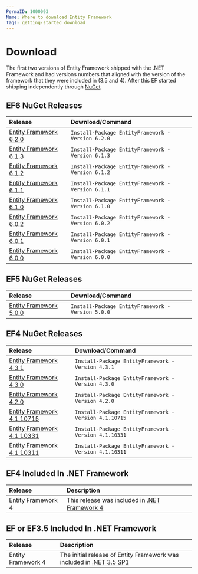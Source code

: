 ```yaml
---
PermaID: 1000093
Name: Where to download Entity Framework
Tags: getting-started download
---
```


# Download

The first two versions of Entity Framework shipped with the .NET Framework and had versions numbers that aligned with the version of the framework that they were included in (3.5 and 4). After this EF started shipping independently through [NuGet](https://www.nuget.org)

## EF6 NuGet Releases

|Release    | Download/Command  |
|:----------|:------------------|
|[Entity Framework 6.2.0](https://www.nuget.org/packages/EntityFramework/6.2.0)   |`Install-Package EntityFramework -Version 6.2.0`    |
|[Entity Framework 6.1.3](https://www.nuget.org/packages/EntityFramework/6.1.3)   |`Install-Package EntityFramework -Version 6.1.3`    |
|[Entity Framework 6.1.2](https://www.nuget.org/packages/EntityFramework/6.1.2)   |`Install-Package EntityFramework -Version 6.1.2`    |
|[Entity Framework 6.1.1](https://www.nuget.org/packages/EntityFramework/6.1.1)   |`Install-Package EntityFramework -Version 6.1.1`    |
|[Entity Framework 6.1.0](https://www.nuget.org/packages/EntityFramework/6.1.0)   |`Install-Package EntityFramework -Version 6.1.0`    |
|[Entity Framework 6.0.2](https://www.nuget.org/packages/EntityFramework/6.0.2)   |`Install-Package EntityFramework -Version 6.0.2`    |
|[Entity Framework 6.0.1](https://www.nuget.org/packages/EntityFramework/6.0.1)   |`Install-Package EntityFramework -Version 6.0.1`    |
|[Entity Framework 6.0.0](https://www.nuget.org/packages/EntityFramework/6.0.0)   |`Install-Package EntityFramework -Version 6.0.0`    |


## EF5 NuGet Releases

|Release    | Download/Command  |
|:----------|:------------------|
|[Entity Framework 5.0.0](https://www.nuget.org/packages/EntityFramework/5.0.0)   |`Install-Package EntityFramework -Version 5.0.0`    |


## EF4 NuGet Releases

|Release    | Download/Command  |
|:----------|:------------------|
|[Entity Framework 4.3.1](https://www.nuget.org/packages/EntityFramework/4.3.1)   |`Install-Package EntityFramework -Version 4.3.1`    |
|[Entity Framework 4.3.0](https://www.nuget.org/packages/EntityFramework/4.3.0)   |`Install-Package EntityFramework -Version 4.3.0`    |
|[Entity Framework 4.2.0](https://www.nuget.org/packages/EntityFramework/4.2.0)   |`Install-Package EntityFramework -Version 4.2.0`    |
|[Entity Framework 4.1.10715](https://www.nuget.org/packages/EntityFramework/4.1.10715)   |`Install-Package EntityFramework -Version 4.1.10715`    |
|[Entity Framework 4.1.10331](https://www.nuget.org/packages/EntityFramework/4.1.10331)   |`Install-Package EntityFramework -Version 4.1.10331`    |
|[Entity Framework 4.1.10311](https://www.nuget.org/packages/EntityFramework/4.1.10311)   |`Install-Package EntityFramework -Version 4.1.10311`    |


## EF4 Included In .NET Framework

|Release    | Description  |
|:----------|:------------------|
|Entity Framework 4   |This release was included in [.NET Framework 4](https://www.microsoft.com/en-US/Download/confirmation.aspx?id=17718)     |

## EF or EF3.5 Included In .NET Framework

|Release    | Description  |
|:----------|:------------------|
|Entity Framework 4   |	The initial release of Entity Framework was included in [.NET 3.5 SP1](https://www.microsoft.com/en-pk/download/details.aspx?id=21)     |
